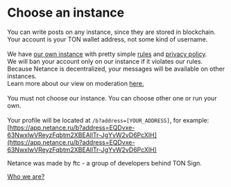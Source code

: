 # Choose an instance

You can write posts on any instance, since they are stored in blockchain.<br>
Your account is your TON wallet address, not some kind of username.<br>
<br>
We have [our own instance](https://app.netance.ru/create) with pretty simple [rules](https://netance.github.io/docs/rules) and [privacy policy](https://netance.github.io/docs/privacy).<br>
We will ban your account only on our instance if it violates our rules.<br>
Because Netance is decentralized, your messages will be available on other instances.<br>
Learn more about our view on moderation [here.](https://netance.github.io/docs/aboutmoderation)<br><br>
You must not choose our instance. You can choose other one or run your own.<br><br>
Your profile will be located at ```/b?address=[YOUR_ADDRESS]```, for example:<br>
[https://app.netance.ru/b?address=EQDvxe-63NwxlwVReyzFqbtm2XBEAllTr-JgYvW2vD6PcXIH](https://app.netance.ru/b?address=EQDvxe-63NwxlwVReyzFqbtm2XBEAllTr-JgYvW2vD6PcXIH)

Netance was made by ftc - a group of developers behind TON Sign.

[Who we are?](https://netance.github.io/docs/whoweare)
